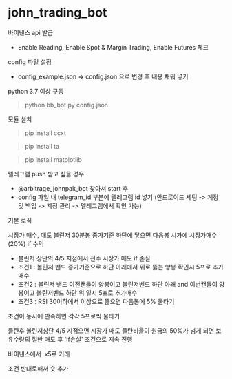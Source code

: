 # john_trading_bot


바이낸스 api 발급
- Enable Reading, Enable Spot & Margin Trading, Enable Futures 체크


config 파일 설정
- config_example.json => config.json 으로 변경 후 내용 채워 넣기


python 3.7 이상 구동
> python bb_bot.py config.json


모듈 설치
> pip install ccxt

> pip install ta

> pip install matplotlib


텔레그램 push 받고 싶을 경우
- @arbitrage_johnpak_bot 찾아서 start 후
- config 파일 내 telegram_id 부분에 텔레그램 id 넣기 (안드로이드 세팅 -> 계정 및 백업 -> 계정 관리 -> 텔레그램에서 확인 가능) 


기본 로직

시장가 매수, 매도
볼린저 30분봉 종가기준 하단에 닿으면 다음봉 시가에 시장가매수(20%)
if 수익
- 볼린저 상단의 4/5 지점에서 전수 시장가 매도
if 손실 
- 조건1 : 볼린저 밴드 종가기준으로 하단 아래에서 위로 뚫는 양봉 확인시 5프로 추가매수
- 조건2 : 볼린저 밴드 이전캔들이 양봉이고 볼린저벤드 하단 아래 and 이번캔들이 양봉이고 볼린저벤드 하단 위 일시 5프로 추가매수
- 조건3 : RSI 30이하에서 이상으로 뚫으면 다음봉에 5% 물타기 

조건이 동시에 만족하면 각각 5프로씩 물타기 

물탄후 볼린저상단 4/5 지점오면 시장가 매도
물탄비율이 원금의 50%가 넘게 되면 보유수량의 절반 매도 후 'if손실' 조건으로 지속 진행 

바이낸스에서  x5로 거래

조건 반대로해서 숏 추가
